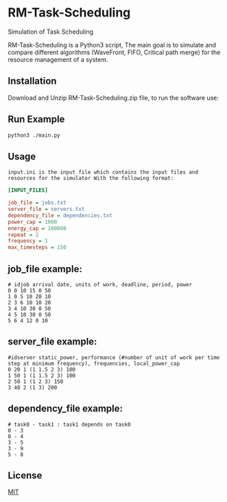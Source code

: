 # RM-Task-Scheduling
Simulation of Task Scheduling

RM-Task-Scheduling is a Python3 script, The main goal is to simulate and compare different algorithms (WaveFront, FIFO, Critical path merge) for the resource management of a system.

## Installation

Download and Unzip RM-Task-Scheduling.zip file, to run the software use:

## Run Example
```bash
python3 ./main.py
```

## Usage

```text
input.ini is the input file which contains the input files and resources for the simulator With the following format:
```

```ini
[INPUT_FILES]

job_file = jobs.txt
server_file = servers.txt
dependency_file = dependencies.txt
power_cap = 1000
energy_cap = 100000
repeat = 2
frequency = 1
max_timesteps = 150
```

## job_file example:

```text
# idjob arrival date, units of work, deadline, period, power
0 0 10 15 0 50
1 0 5 10 20 10
2 3 6 10 10 20
3 4 10 30 0 50
4 5 10 30 0 50
5 6 4 12 0 10
```

## server_file example:

```text
#idserver static_power, performance (#number of unit of work per time step at minimum frequency), frequencies, local_power_cap
0 20 1 (1 1.5 2 3) 100 
1 50 1 (1 1.5 2 3) 100 
2 50 1 (1 2 3) 150 
3 40 2 (1 3) 200
```

## dependency_file example:
```text
# task0 - task1 : task1 depends on task0 
0 - 3
0 - 4
3 - 5
3 - 9 
5 - 8
```

## License
[MIT](https://choosealicense.com/licenses/mit/)
